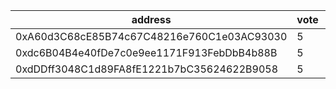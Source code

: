 address|vote|timestamp|signature
---|---|---|---
0xA60d3C68cE85B74c67C48216e760C1e03AC93030|5|1614685179|0xcbb3c6a980f2579abfbb6155c635241d06eb3bb40d85a95d4daa54457db26e57573d383d368824ce80f9490a5413e3b40089ea7154afce23df833bef9bd7d2151b
0xdc6B04B4e40fDe7c0e9ee1171F913FebDbB4b88B|5|1614685440|0xe028a974a4b42696c09913211f4a8ebe2617dea7225599e7107e9370d7f930781e6121928e16d4aa2bbc273cf3ee98f8e3bccacbf3b78f44b8e01d8faac504d81b
0xdDDff3048C1d89FA8fE1221b7bC35624622B9058|5|1614685445|0xb4b91ef8d31f3ed6e84384978da8e8ee549501822e9ec2481612742be14edac00966f2e6e54d820c385e1e28a34d17a08aea27f4671c38c20a311b184e708b321c